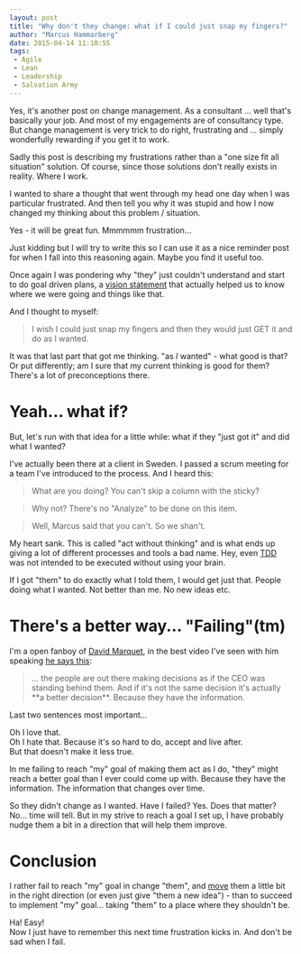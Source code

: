 ```yaml
---
layout: post
title: "Why don't they change: what if I could just snap my fingers?"
author: "Marcus Hammarberg"
date: 2015-04-14 11:10:55
tags:
 - Agile
 - Lean
 - Leadership
 - Salvation Army
---
```


Yes, it's another post on change management. As a consultant ... well that's basically your job. And most of my engagements are of consultancy type. But change management is very trick to do right, frustrating and ... simply wonderfully rewarding if you get it to work.

Sadly this post is describing my frustrations rather than a "one size fit all situation" solution. Of course, since those solutions don't really exists in reality. Where I work.

I wanted to share a thought that went through my head one day when I was particular frustrated. And then tell you why it was stupid and how I now changed my thinking about this problem / situation.

Yes - it will be great fun.  Mmmmmm frustration...

Just kidding but I will try to write this so I can use it as a nice reminder post for when I fall into this reasoning again. Maybe you find it useful too.

<!-- excerpt-end -->

Once again I was pondering why "they" just couldn't understand and start to do goal driven plans, a [vision statement](http://www.marcusoft.net/2014/10/vision-statements.html) that actually helped us to know where we were going and things like that.

And I thought to myself:

<blockquote>I wish I could just snap my fingers and then they would just GET it and do as I wanted.</blockquote>

It was that last part that got me thinking. "as *I* wanted" - what good is that? Or put differently; am I sure that my current thinking is good for them? There's a lot of preconceptions there.

# Yeah... what if?
But, let's run with that idea for a little while: what if they "just got it" and did what I wanted?

I've actually been there at a client in Sweden. I passed a scrum meeting for a team I've introduced to the process. And I heard this:

<blockquote>What are you doing? You can't skip a column with the sticky?</blockquote>
<blockquote>Why not? There's no "Analyze" to be done on this item.</blockquote>
<blockquote>Well, Marcus said that you can't. So we shan't.</blockquote>

My heart sank. This is called "act without thinking" and is what ends up giving a lot of different processes and tools a bad name. Hey, even [TDD](http://david.heinemeierhansson.com/2014/tdd-is-dead-long-live-testing.html) was not intended to be executed without using your brain.

If I got "them" to do exactly what I told them, I would get just that. People doing what I wanted. Not better than me. No new ideas etc.

# There's a better way... "Failing"(tm)
I'm a open fanboy of [David Marquet](http://www.davidmarquet.com/), in the best video I've seen with him speaking [he says this](https://youtu.be/OqmdLcyES_Q?t=7m48s):

<blockquote>... the people are out there making decisions as if the CEO was standing behind them. And if it's not the same decision it's actually **a better decision**. Because they have the information.</blockquote>

Last two sentences most important...

Oh I love that. <br>
Oh I hate that. Because it's so hard to do, accept and live after. <br>
But that doesn't make it less true.

In me failing to reach "my" goal of making them act as I do, "they" might reach a better goal than I ever could come up with. Because they have the information. The information that changes over time.

So they didn't change as I wanted. Have I failed?
Yes.
Does that matter?
No... time will tell. But in my strive to reach a goal I set up, I have probably nudge them a bit in a direction that will help them improve.

# Conclusion
I rather fail to reach "my" goal in change "them", and [move]() them a little bit in the right direction (or even just give "them a new idea") - than to succeed to implement "my" goal... taking "them" to a place where they shouldn't be.

Ha! Easy! <br>
Now I just have to remember this next time frustration kicks in. And don't be sad when I fail.
